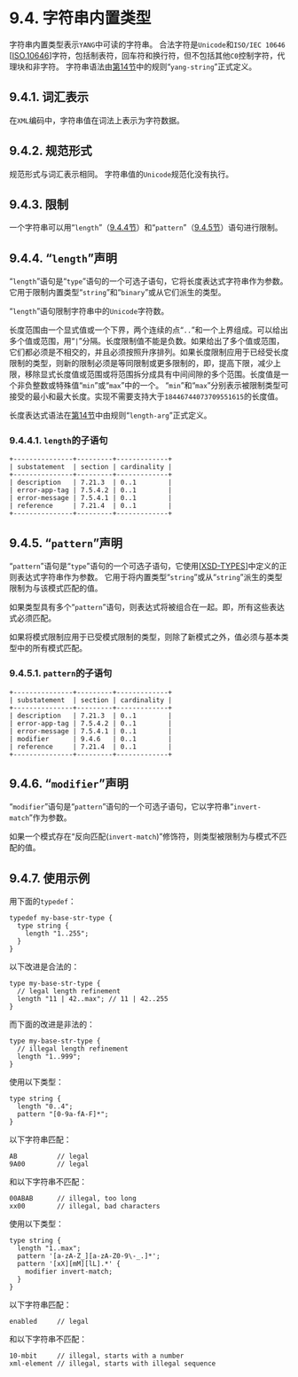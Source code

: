 # 9.4. 字符串内置类型

字符串内置类型表示`YANG`中可读的字符串。 合法字符是`Unicode`和`ISO/IEC 10646` [[ISO.10646](https://tools.ietf.org/html/rfc7950#ref-ISO.10646)]字符，包括制表符，回车符和换行符，但不包括其他`C0`控制字符，代理块和非字符。 字符串语法由[第14节](../section-14/README.md)中的规则“`yang-string`”正式定义。

## 9.4.1. 词汇表示

在`XML`编码中，字符串值在词法上表示为字符数据。

## 9.4.2. 规范形式

规范形式与词汇表示相同。 字符串值的`Unicode`规范化没有执行。

## 9.4.3. 限制

一个字符串可以用“`length`”（[9.4.4节](9.4.md#944-length声明)）和“`pattern`”（[9.4.5节](9.4.md#945-pattern声明)）语句进行限制。

## 9.4.4. “`length`”声明

“`length`”语句是“`type`”语句的一个可选子语句，它将长度表达式字符串作为参数。它用于限制内置类型“`string`”和“`binary`”或从它们派生的类型。

“`length`”语句限制字符串中的`Unicode`字符数。

长度范围由一个显式值或一个下界，两个连续的点“`..`”和一个上界组成。可以给出多个值或范围，用“`|`”分隔。长度限制值不能是负数。如果给出了多个值或范围，它们都必须是不相交的，并且必须按照升序排列。如果长度限制应用于已经受长度限制的类型，则新的限制必须是等同限制或更多限制的，即，提高下限，减少上限，移除显式长度值或范围或将范围拆分成具有中间间隙的多个范围。长度值是一个非负整数或特殊值“`min`”或“`max`”中的一个。 “`min`”和“`max`”分别表示被限制类型可接受的最小和最大长度。实现不需要支持大于`18446744073709551615`的长度值。

长度表达式语法在[第14节](../section-14/README.md)中由规则“`length-arg`”正式定义。


### 9.4.4.1. `length`的子语句

```
+---------------+---------+-------------+
| substatement  | section | cardinality |
+---------------+---------+-------------+
| description   | 7.21.3  | 0..1        |
| error-app-tag | 7.5.4.2 | 0..1        |
| error-message | 7.5.4.1 | 0..1        |
| reference     | 7.21.4  | 0..1        |
+---------------+---------+-------------+
```

## 9.4.5. “`pattern`”声明

“`pattern`”语句是“`type`”语句的一个可选子语句，它使用[[XSD-TYPES](https://tools.ietf.org/html/rfc7950#ref-XSD-TYPES)]中定义的正则表达式字符串作为参数。 它用于将内置类型“`string`”或从“`string`”派生的类型限制为与该模式匹配的值。

如果类型具有多个“`pattern`”语句，则表达式将被组合在一起。即，所有这些表达式必须匹配。

如果将模式限制应用于已受模式限制的类型，则除了新模式之外，值必须与基本类型中的所有模式匹配。

### 9.4.5.1. `pattern`的子语句

```
+---------------+---------+-------------+
| substatement  | section | cardinality |
+---------------+---------+-------------+
| description   | 7.21.3  | 0..1        |
| error-app-tag | 7.5.4.2 | 0..1        |
| error-message | 7.5.4.1 | 0..1        |
| modifier      | 9.4.6   | 0..1        |
| reference     | 7.21.4  | 0..1        |
+---------------+---------+-------------+
```

## 9.4.6. “`modifier`”声明

“`modifier`”语句是“`pattern`”语句的一个可选子语句，它以字符串“`invert-match`”作为参数。

如果一个模式存在“反向匹配(`invert-match`)”修饰符，则类型被限制为与模式不匹配的值。

## 9.4.7. 使用示例

用下面的`typedef`：

```YANG
typedef my-base-str-type {
  type string {
    length "1..255";
  }
}
```

以下改进是合法的：

```YANG
type my-base-str-type {
  // legal length refinement
  length "11 | 42..max"; // 11 | 42..255
}
```

而下面的改进是非法的：

```YANG
type my-base-str-type {
  // illegal length refinement
  length "1..999";
}
```

使用以下类型：

```YANG
type string {
  length "0..4";
  pattern "[0-9a-fA-F]*";
}
```

以下字符串匹配：

```YANG
AB          // legal
9A00        // legal
```

和以下字符串不匹配：

```YANG
00ABAB      // illegal, too long
xx00        // illegal, bad characters
```

使用以下类型：

```YANG
type string {
  length "1..max";
  pattern '[a-zA-Z_][a-zA-Z0-9\-_.]*';
  pattern '[xX][mM][lL].*' {
    modifier invert-match;
  }
}
```

以下字符串匹配：

```YANG
enabled     // legal
```

和以下字符串不匹配：

```YANG
10-mbit     // illegal, starts with a number
xml-element // illegal, starts with illegal sequence
```
